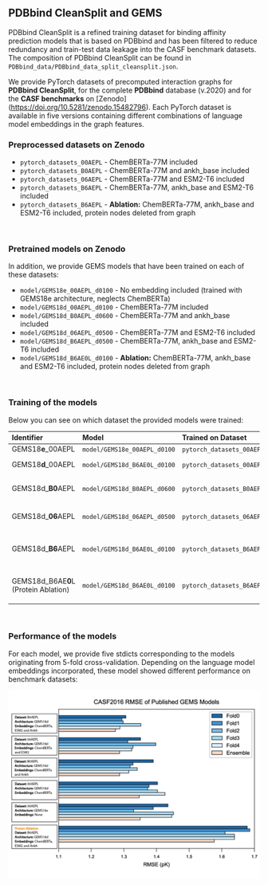## PDBbind CleanSplit and GEMS
PDBbind CleanSplit is a refined training dataset for binding affinity prediction models that is based on PDBbind and has been filtered to reduce redundancy and train-test data leakage into the CASF benchmark datasets. The composition of PDBbind CleanSplit can be found in `PDBbind_data/PDBbind_data_split_cleansplit.json`. 

We provide PyTorch datasets of precomputed interaction graphs for **PDBbind CleanSplit**, for the complete **PDBbind** database (v.2020) and for the **CASF benchmarks** on [Zenodo] (https://doi.org/10.5281/zenodo.15482796). Each PyTorch dataset is available in five versions containing different combinations of language model embeddings in the graph features.

### Preprocessed datasets on Zenodo
* `pytorch_datasets_00AEPL` -  ChemBERTa-77M included
* `pytorch_datasets_B0AEPL` -  ChemBERTa-77M and ankh_base included
* `pytorch_datasets_06AEPL` -  ChemBERTa-77M and ESM2-T6 included
* `pytorch_datasets_B6AEPL` -  ChemBERTa-77M, ankh_base and ESM2-T6 included
* `pytorch_datasets_B6AEPL` -  **Ablation:** ChemBERTa-77M, ankh_base and ESM2-T6 included, protein nodes deleted from graph
<br>


### Pretrained models on Zenodo
In addition, we provide GEMS models that have been trained on each of these datasets: 
* `model/GEMS18e_00AEPL_d0100` - No embedding included (trained with GEMS18e architecture, neglects ChemBERTa)
* `model/GEMS18d_00AEPL_d0100` - ChemBERTa-77M included
* `model/GEMS18d_B0AEPL_d0600` - ChemBERTa-77M and ankh_base included
* `model/GEMS18d_06AEPL_d0500` - ChemBERTa-77M and ESM2-T6 included
* `model/GEMS18d_B6AEPL_d0500` - ChemBERTa-77M, ankh_base and ESM2-T6 included
* `model/GEMS18d_B6AE0L_d0100` - **Ablation:** ChemBERTa-77M, ankh_base and ESM2-T6 included, protein nodes deleted from graph
<br>

### Training of the models
Below you can see on which dataset the provided models were trained:

| Identifier        | Model                        | Trained on Dataset         | Embeddings                           | 
| :----------------                     | :------                     | :-----------------        | :----------------                   |
| GEMS18**e**_00AEPL                    | `model/GEMS18e_00AEPL_d0100` | `pytorch_datasets_00AEPL`  | None                              |
| GEMS18**d**_00AEPL                    | `model/GEMS18d_B6AE0L_d0100` | `pytorch_datasets_00AEPL`  | ChemBERTa-77M                     |
| GEMS18d_**B0**AEPL                    | `model/GEMS18d_B0AEPL_d0600` | `pytorch_datasets_B0AEPL`  | ChemBERTa-77M, ankh_base          |
| GEMS18d_**06**AEPL                    | `model/GEMS18d_06AEPL_d0500` | `pytorch_datasets_06AEPL`  | ChemBERTa-77M, ESM2-T6            |
| GEMS18d_**B6**AEPL                    | `model/GEMS18d_B6AE0L_d0100` | `pytorch_datasets_B6AEPL`  | ChemBERTa-77M, ankh_base, ESM2-T6 |
| GEMS18d_B6AE**0**L (Protein Ablation) | `model/GEMS18d_B6AE0L_d0100` | `pytorch_datasets_B6AEPL`  | ChemBERTa-77M, ankh_base, ESM2-T6 |
<br>

### Performance of the models
For each model, we provide five stdicts corresponding to the models originating from 5-fold cross-validation. Depending on the language model embeddings incorporated, these model showed different performance on benchmark datasets:

![Description](GEMS_stdicts.png)
